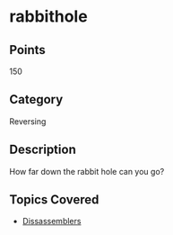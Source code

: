 # rabbithole
## Points
150
## Category
Reversing
## Description
How far down the rabbit hole can you go?
## Topics Covered

- [Dissassemblers](/reverse-engineering/what-are-disassemblers/)
